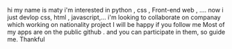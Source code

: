 hi my name is maty i'm interested in python , css ,  Front-end web , .... 
now i just devlop css, html , javascript,...
i'm looking to collaborate on companay which working on nationality project
I will be happy if you follow me
Most of my apps are on the public github . and you can participate in them, so guide me.
Thankful
